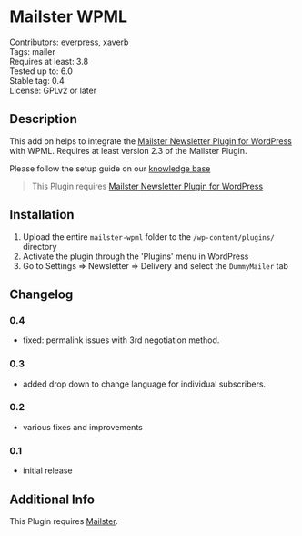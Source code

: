 # Mailster WPML

Contributors: everpress, xaverb  
Tags: mailer  
Requires at least: 3.8  
Tested up to: 6.0  
Stable tag: 0.4  
License: GPLv2 or later

## Description

This add on helps to integrate the [Mailster Newsletter Plugin for WordPress](https://mailster.co/?utm_campaign=wporg&utm_source=wordpress.org&utm_medium=readme&utm_term=WPML) with WPML. Requires at least version 2.3 of the Mailster Plugin.

Please follow the setup guide on our [knowledge base](https://kb.mailster.co/using-multi-language-newsletter-with-wpml/?utm_campaign=wporg&utm_source=WPML&utm_medium=readme)

> This Plugin requires [Mailster Newsletter Plugin for WordPress](https://mailster.co/?utm_campaign=wporg&utm_source=wordpress.org&utm_medium=readme&utm_term=WPML)

## Installation

1. Upload the entire `mailster-wpml` folder to the `/wp-content/plugins/` directory
2. Activate the plugin through the 'Plugins' menu in WordPress
3. Go to Settings => Newsletter => Delivery and select the `DummyMailer` tab

## Changelog

### 0.4

-   fixed: permalink issues with 3rd negotiation method.

### 0.3

-   added drop down to change language for individual subscribers.

### 0.2

-   various fixes and improvements

### 0.1

-   initial release

## Additional Info

This Plugin requires [Mailster](https://mailster.co/?utm_campaign=wporg&utm_source=wordpress.org&utm_medium=readme&utm_term=WPML).
